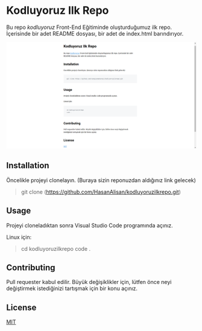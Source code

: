 # Kodluyoruz Ilk Repo

Bu repo *kodluyoruz* Front-End Eğitiminde oluşturduğumuz ilk repo. İçerisinde bir adet README dosyası, bir adet de index.html barındırıyor.

![](https://raw.githubusercontent.com/Kodluyoruz/taskforce/main/git/odev1/figures/markdown.png)

## Installation

Öncelikle projeyi clonelayın. (Buraya sizin reponuzdan aldığınız link gelecek)

>git clone (https://github.com/HasanAlisan/kodluyoruzilkrepo.git)

## Usage

Projeyi cloneladıktan sonra Visual Studio Code programında açınız.

Linux için:


>cd kodluyoruzilkrepo
>code .


## Contributing

Pull requester kabul edilir. Büyük değişiklikler için, lütfen önce neyi değiştirmek istediğinizi tartışmak için bir konu açınız.

## License

[MIT](https://choosealicense.com/licenses/mit/)
